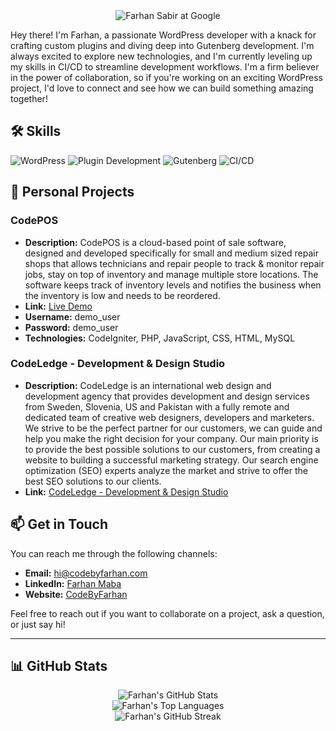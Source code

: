 <div align="center">
  <img src="https://codebyfarhan.com/wp-content/uploads/2023/12/farhan-at-google-scaled.jpeg" alt="Farhan Sabir at Google" />
</div>

Hey there! I'm Farhan, a passionate WordPress developer with a knack for crafting custom plugins and diving deep into Gutenberg development. I'm always excited to explore new technologies, and I'm currently leveling up my skills in CI/CD to streamline development workflows. I'm a firm believer in the power of collaboration, so if you're working on an exciting WordPress project, I'd love to connect and see how we can build something amazing together!

## 🛠️ Skills

<p align="left">
  <img src="https://img.shields.io/badge/WordPress-21759B?style=for-the-badge&logo=wordpress&logoColor=white" alt="WordPress"/>
  <img src="https://img.shields.io/badge/WordPress_Plugin_Development-0073AA?style=for-the-badge&logo=wordpress&logoColor=white&labelColor=21759B" alt="Plugin Development"/>
  <img src="https://img.shields.io/badge/Gutenberg-000000?style=for-the-badge&logo=gutenberg&logoColor=white" alt="Gutenberg"/>
  <img src="https://img.shields.io/badge/CI%2FCD-000000?style=for-the-badge&logo=circleci&logoColor=white" alt="CI/CD"/>
</p>

## 🚀 Personal Projects

### CodePOS
- **Description:** CodePOS is a cloud-based point of sale software, designed and developed specifically for small and medium sized repair shops that allows technicians and repair people to track & monitor repair jobs, stay on top of inventory and manage multiple store locations. The software keeps track of inventory levels and notifies the business when the inventory is low and needs to be reordered.
- **Link:** [Live Demo](https://app.codepos.net)
- **Username:** demo_user
- **Password:** demo_user
- **Technologies:** CodeIgniter, PHP, JavaScript, CSS, HTML, MySQL

### CodeLedge - Development & Design Studio
- **Description:** CodeLedge is an international web design and development agency that provides development and design services from Sweden, Slovenia, US and Pakistan with a fully remote and dedicated team of creative web designers, developers and marketers. We strive to be the perfect partner for our customers, we can guide and help you make the right decision for your company. Our main priority is to provide the best possible solutions to our customers, from creating a website to building a successful marketing strategy. Our search engine optimization (SEO) experts analyze the market and strive to offer the best SEO solutions to our clients.
- **Link:** [CodeLedge - Development & Design Studio](https://codeledge.net)

## 📫 Get in Touch

You can reach me through the following channels:

- **Email:** [hi@codebyfarhan.com](mailto:hi@codebyfarhan.com)
- **LinkedIn:** [Farhan Maba](https://www.linkedin.com/in/farhanmaba/)
- **Website:** [CodeByFarhan](https://codebyfarhan.com)

Feel free to reach out if you want to collaborate on a project, ask a question, or just say hi!

---

## 📊 GitHub Stats

<p align="center">
  <img src="https://github-readme-stats.vercel.app/api?username=farhanmaba&show_icons=true&theme=radical&count_private=true&include_all_commits=true" alt="Farhan's GitHub Stats" />
  <br/>
  <img src="https://github-readme-stats.vercel.app/api/top-langs/?username=farhanmaba&layout=compact&langs_count=8&theme=radical" alt="Farhan's Top Languages" />
  <br/>
  <img src="https://github-readme-streak-stats.herokuapp.com/?user=farhanmaba&theme=radical" alt="Farhan's GitHub Streak" />
</p>

<!---
farhanmaba/farhanmaba is a ✨ special ✨ repository because its `README.md` (this file) appears on your GitHub profile.
You can click the Preview link to take a look at your changes.
--->
